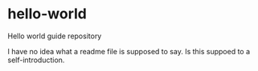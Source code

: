 # hello-world
Hello world guide repository

I have no idea what a readme file is supposed to say.
Is this suppoed to a self-introduction.
